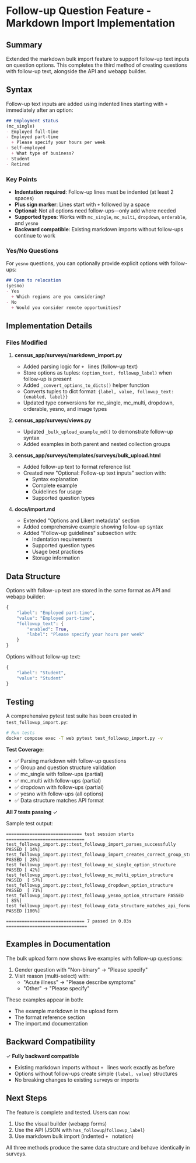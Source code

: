 # Follow-up Question Feature - Markdown Import Implementation

## Summary

Extended the markdown bulk import feature to support follow-up text inputs on question options. This completes the third method of creating questions with follow-up text, alongside the API and webapp builder.

## Syntax

Follow-up text inputs are added using indented lines starting with `+` immediately after an option:

```markdown
## Employment status
(mc_single)
- Employed full-time
- Employed part-time
  + Please specify your hours per week
- Self-employed
  + What type of business?
- Student
- Retired
```

### Key Points

- **Indentation required**: Follow-up lines must be indented (at least 2 spaces)
- **Plus sign marker**: Lines start with `+` followed by a space
- **Optional**: Not all options need follow-ups—only add where needed
- **Supported types**: Works with `mc_single`, `mc_multi`, `dropdown`, `orderable`, and `yesno`
- **Backward compatible**: Existing markdown imports without follow-ups continue to work

### Yes/No Questions

For `yesno` questions, you can optionally provide explicit options with follow-ups:

```markdown
## Open to relocation
(yesno)
- Yes
  + Which regions are you considering?
- No
  + Would you consider remote opportunities?
```

## Implementation Details

### Files Modified

1. **census_app/surveys/markdown_import.py**
   - Added parsing logic for `+ ` lines (follow-up text)
   - Store options as tuples: `(option_text, followup_label)` when follow-up is present
   - Added `_convert_options_to_dicts()` helper function
   - Converts tuples to dict format: `{label, value, followup_text: {enabled, label}}`
   - Updated type conversions for mc_single, mc_multi, dropdown, orderable, yesno, and image types

2. **census_app/surveys/views.py**
   - Updated `_bulk_upload_example_md()` to demonstrate follow-up syntax
   - Added examples in both parent and nested collection groups

3. **census_app/surveys/templates/surveys/bulk_upload.html**
   - Added follow-up text to format reference list
   - Created new "Optional: Follow-up text inputs" section with:
     - Syntax explanation
     - Complete example
     - Guidelines for usage
     - Supported question types

4. **docs/import.md**
   - Extended "Options and Likert metadata" section
   - Added comprehensive example showing follow-up syntax
   - Added "Follow-up guidelines" subsection with:
     - Indentation requirements
     - Supported question types
     - Usage best practices
     - Storage information

## Data Structure

Options with follow-up text are stored in the same format as API and webapp builder:

```python
{
    "label": "Employed part-time",
    "value": "Employed part-time",
    "followup_text": {
        "enabled": True,
        "label": "Please specify your hours per week"
    }
}
```

Options without follow-up text:

```python
{
    "label": "Student",
    "value": "Student"
}
```

## Testing

A comprehensive pytest test suite has been created in `test_followup_import.py`:

```bash
# Run tests
docker compose exec -T web pytest test_followup_import.py -v
```

**Test Coverage:**
- ✅ Parsing markdown with follow-up questions
- ✅ Group and question structure validation
- ✅ mc_single with follow-ups (partial)
- ✅ mc_multi with follow-ups (partial)
- ✅ dropdown with follow-ups (partial)
- ✅ yesno with follow-ups (all options)
- ✅ Data structure matches API format

**All 7 tests passing** ✓

Sample test output:
```
============================= test session starts ==============================
test_followup_import.py::test_followup_import_parses_successfully PASSED [ 14%]
test_followup_import.py::test_followup_import_creates_correct_group_structure PASSED [ 28%]
test_followup_import.py::test_followup_mc_single_option_structure PASSED [ 42%]
test_followup_import.py::test_followup_mc_multi_option_structure PASSED  [ 57%]
test_followup_import.py::test_followup_dropdown_option_structure PASSED  [ 71%]
test_followup_import.py::test_followup_yesno_option_structure PASSED     [ 85%]
test_followup_import.py::test_followup_data_structure_matches_api_format PASSED [100%]

============================== 7 passed in 0.03s ===============================
```

## Examples in Documentation

The bulk upload form now shows live examples with follow-up questions:

1. Gender question with "Non-binary" → "Please specify"
2. Visit reason (multi-select) with:
   - "Acute illness" → "Please describe symptoms"
   - "Other" → "Please specify"

These examples appear in both:
- The example markdown in the upload form
- The format reference section
- The import.md documentation

## Backward Compatibility

✓ **Fully backward compatible**
- Existing markdown imports without `+ ` lines work exactly as before
- Options without follow-ups create simple `{label, value}` structures
- No breaking changes to existing surveys or imports

## Next Steps

The feature is complete and tested. Users can now:
1. Use the visual builder (webapp forms)
2. Use the API (JSON with `has_followup`/`followup_label`)
3. Use markdown bulk import (indented `+ ` notation)

All three methods produce the same data structure and behave identically in surveys.
